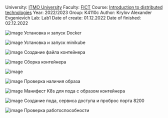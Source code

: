 University: [ITMO University](https://itmo.ru/ru/)
Faculty: [FICT](https://fict.itmo.ru)
Course: [Introduction to distributed technologies](https://github.com/itmo-ict-faculty/introduction-to-distributed-technologies)
Year: 2022/2023
Group: K4110c
Author: Krylov Alexander Evgenievich
Lab: Lab1
Date of create: 01.12.2022
Date of finished: 02.12.2022

![image](https://user-images.githubusercontent.com/44921066/205353954-3403b04c-aa04-411a-bf83-dd1d017667fb.png)
Установка и запуск Docker

![image](https://user-images.githubusercontent.com/44921066/205353959-99862dbd-a245-45fd-b55b-585947f17b00.png)
Установка и запуск minikube

![image](https://user-images.githubusercontent.com/44921066/205353970-984f1df9-05f1-4dd2-b167-8d15fa954779.png)
Создание файла контейнера

![image](https://user-images.githubusercontent.com/44921066/205353981-9629dca8-254c-4bc0-bcb4-c760074e897b.png)
Сборка контейнера

![image](https://user-images.githubusercontent.com/44921066/205353999-781d7d1d-f853-4309-ac63-50f6bf304720.png)


![image](https://user-images.githubusercontent.com/44921066/205354017-523e7eed-53db-41d0-8a9d-a2f9edb4566a.png)
Проверка наличия образа

![image](https://user-images.githubusercontent.com/44921066/205354038-a8c30829-09fb-4658-9d4d-ca51b2e505c8.png)
Манифест K8s для пода с образом контейнера

![image](https://user-images.githubusercontent.com/44921066/205354055-4cbd549b-8cd0-4a2d-85fe-bb88231e73ef.png)
Создание пода, сервиса доступа и проброс порта 8200

![image](https://user-images.githubusercontent.com/44921066/205354074-825e855e-7346-42ac-9b37-a9344b9e4f3e.png)
Проверка работоспособности
